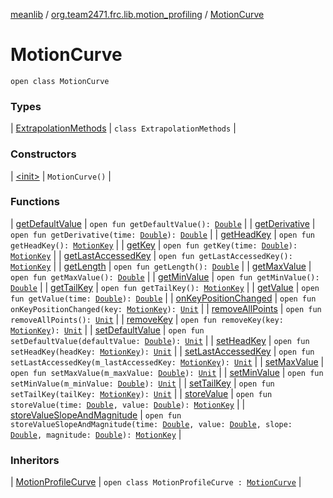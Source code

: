 [meanlib](../../index.md) / [org.team2471.frc.lib.motion_profiling](../index.md) / [MotionCurve](./index.md)

# MotionCurve

`open class MotionCurve`

### Types

| [ExtrapolationMethods](-extrapolation-methods/index.md) | `class ExtrapolationMethods` |

### Constructors

| [&lt;init&gt;](-init-.md) | `MotionCurve()` |

### Functions

| [getDefaultValue](get-default-value.md) | `open fun getDefaultValue(): `[`Double`](https://kotlinlang.org/api/latest/jvm/stdlib/kotlin/-double/index.html) |
| [getDerivative](get-derivative.md) | `open fun getDerivative(time: `[`Double`](https://kotlinlang.org/api/latest/jvm/stdlib/kotlin/-double/index.html)`): `[`Double`](https://kotlinlang.org/api/latest/jvm/stdlib/kotlin/-double/index.html) |
| [getHeadKey](get-head-key.md) | `open fun getHeadKey(): `[`MotionKey`](../-motion-key/index.md) |
| [getKey](get-key.md) | `open fun getKey(time: `[`Double`](https://kotlinlang.org/api/latest/jvm/stdlib/kotlin/-double/index.html)`): `[`MotionKey`](../-motion-key/index.md) |
| [getLastAccessedKey](get-last-accessed-key.md) | `open fun getLastAccessedKey(): `[`MotionKey`](../-motion-key/index.md) |
| [getLength](get-length.md) | `open fun getLength(): `[`Double`](https://kotlinlang.org/api/latest/jvm/stdlib/kotlin/-double/index.html) |
| [getMaxValue](get-max-value.md) | `open fun getMaxValue(): `[`Double`](https://kotlinlang.org/api/latest/jvm/stdlib/kotlin/-double/index.html) |
| [getMinValue](get-min-value.md) | `open fun getMinValue(): `[`Double`](https://kotlinlang.org/api/latest/jvm/stdlib/kotlin/-double/index.html) |
| [getTailKey](get-tail-key.md) | `open fun getTailKey(): `[`MotionKey`](../-motion-key/index.md) |
| [getValue](get-value.md) | `open fun getValue(time: `[`Double`](https://kotlinlang.org/api/latest/jvm/stdlib/kotlin/-double/index.html)`): `[`Double`](https://kotlinlang.org/api/latest/jvm/stdlib/kotlin/-double/index.html) |
| [onKeyPositionChanged](on-key-position-changed.md) | `open fun onKeyPositionChanged(key: `[`MotionKey`](../-motion-key/index.md)`): `[`Unit`](https://kotlinlang.org/api/latest/jvm/stdlib/kotlin/-unit/index.html) |
| [removeAllPoints](remove-all-points.md) | `open fun removeAllPoints(): `[`Unit`](https://kotlinlang.org/api/latest/jvm/stdlib/kotlin/-unit/index.html) |
| [removeKey](remove-key.md) | `open fun removeKey(key: `[`MotionKey`](../-motion-key/index.md)`): `[`Unit`](https://kotlinlang.org/api/latest/jvm/stdlib/kotlin/-unit/index.html) |
| [setDefaultValue](set-default-value.md) | `open fun setDefaultValue(defaultValue: `[`Double`](https://kotlinlang.org/api/latest/jvm/stdlib/kotlin/-double/index.html)`): `[`Unit`](https://kotlinlang.org/api/latest/jvm/stdlib/kotlin/-unit/index.html) |
| [setHeadKey](set-head-key.md) | `open fun setHeadKey(headKey: `[`MotionKey`](../-motion-key/index.md)`): `[`Unit`](https://kotlinlang.org/api/latest/jvm/stdlib/kotlin/-unit/index.html) |
| [setLastAccessedKey](set-last-accessed-key.md) | `open fun setLastAccessedKey(m_lastAccessedKey: `[`MotionKey`](../-motion-key/index.md)`): `[`Unit`](https://kotlinlang.org/api/latest/jvm/stdlib/kotlin/-unit/index.html) |
| [setMaxValue](set-max-value.md) | `open fun setMaxValue(m_maxValue: `[`Double`](https://kotlinlang.org/api/latest/jvm/stdlib/kotlin/-double/index.html)`): `[`Unit`](https://kotlinlang.org/api/latest/jvm/stdlib/kotlin/-unit/index.html) |
| [setMinValue](set-min-value.md) | `open fun setMinValue(m_minValue: `[`Double`](https://kotlinlang.org/api/latest/jvm/stdlib/kotlin/-double/index.html)`): `[`Unit`](https://kotlinlang.org/api/latest/jvm/stdlib/kotlin/-unit/index.html) |
| [setTailKey](set-tail-key.md) | `open fun setTailKey(tailKey: `[`MotionKey`](../-motion-key/index.md)`): `[`Unit`](https://kotlinlang.org/api/latest/jvm/stdlib/kotlin/-unit/index.html) |
| [storeValue](store-value.md) | `open fun storeValue(time: `[`Double`](https://kotlinlang.org/api/latest/jvm/stdlib/kotlin/-double/index.html)`, value: `[`Double`](https://kotlinlang.org/api/latest/jvm/stdlib/kotlin/-double/index.html)`): `[`MotionKey`](../-motion-key/index.md) |
| [storeValueSlopeAndMagnitude](store-value-slope-and-magnitude.md) | `open fun storeValueSlopeAndMagnitude(time: `[`Double`](https://kotlinlang.org/api/latest/jvm/stdlib/kotlin/-double/index.html)`, value: `[`Double`](https://kotlinlang.org/api/latest/jvm/stdlib/kotlin/-double/index.html)`, slope: `[`Double`](https://kotlinlang.org/api/latest/jvm/stdlib/kotlin/-double/index.html)`, magnitude: `[`Double`](https://kotlinlang.org/api/latest/jvm/stdlib/kotlin/-double/index.html)`): `[`MotionKey`](../-motion-key/index.md) |

### Inheritors

| [MotionProfileCurve](../-motion-profile-curve/index.md) | `open class MotionProfileCurve : `[`MotionCurve`](./index.md) |

